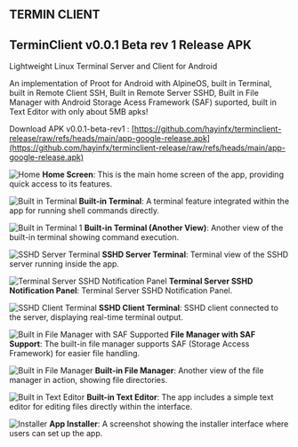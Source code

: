 ## TERMIN CLIENT

## TerminClient v0.0.1 Beta rev 1 Release APK

Lightweight Linux Terminal Server and Client for Android
 
An implementation of Proot for Android with AlpineOS, built in Terminal, built in Remote Client SSH, Built in Remote Server SSHD, Built in File Manager with Android Storage Acess Framework (SAF) suported, built in Text Editor with only about 5MB apks!

Download APK v0.0.1-beta-rev1 : [https://github.com/hayinfx/terminclient-release/raw/refs/heads/main/app-google-release.apk](https://github.com/hayinfx/terminclient-release/raw/refs/heads/main/app-google-release.apk)

![Home](https://raw.githubusercontent.com/hayinfx/terminclient-release/refs/heads/main/img/Screenshot_2024-10-09-09-44-19-309_com.hayinfx.terminclient.jpg "Home")
**Home Screen**: This is the main home screen of the app, providing quick access to its features.

![Built in Terminal](https://raw.githubusercontent.com/hayinfx/terminclient-release/refs/heads/main/img/Screenshot_2024-10-09-09-45-17-730_com.hayinfx.terminclient.jpg "Built in Terminal")
**Built-in Terminal**: A terminal feature integrated within the app for running shell commands directly.

![Built in Terminal 1](https://raw.githubusercontent.com/hayinfx/terminclient-release/refs/heads/main/img/Screenshot_2024-10-09-09-45-38-810_com.hayinfx.terminclient.jpg "Built in Terminal 1")
**Built-in Terminal (Another View)**: Another view of the built-in terminal showing command execution.

![SSHD Server Terminal](https://raw.githubusercontent.com/hayinfx/terminclient-release/refs/heads/main/img/Screenshot_2024-10-09-09-47-44-749_com.hayinfx.terminclient.jpg "SSHD Server Terminal")
**SSHD Server Terminal**: Terminal view of the SSHD server running inside the app.

![Terminal Server SSHD Notification Panel](https://raw.githubusercontent.com/hayinfx/terminclient-release/refs/heads/main/img/Screenshot_2024-10-10-08-06-02-652_com.hayinfx.terminclient.debug.jpg "Terminal Server SSHD Ntoticitaion Panel")
**Terminal Server SSHD Notification Panel**: Terminal Server SSHD Notification Panel.

![SSHD Client Terminal](https://raw.githubusercontent.com/hayinfx/terminclient-release/refs/heads/main/img/Screenshot_2024-10-09-09-48-18-241_com.hayinfx.terminclient.jpg "SSHD Client Terminal")
**SSHD Client Terminal**: SSHD client connected to the server, displaying real-time terminal output.

![Built in File Manager with SAF Supported](https://raw.githubusercontent.com/hayinfx/terminclient-release/refs/heads/main/img/Screenshot_2024-10-09-09-49-02-794_android.jpg "Built in File Manager with SAF Supported")
**File Manager with SAF Support**: The built-in file manager supports SAF (Storage Access Framework) for easier file handling.

![Built in File Manager](https://raw.githubusercontent.com/hayinfx/terminclient-release/refs/heads/main/img/Screenshot_2024-10-09-09-49-09-938_com.hayinfx.terminclient.jpg "Built in File Manager")
**Built-in File Manager**: Another view of the file manager in action, showing file directories.

![Built in Text Editor](https://raw.githubusercontent.com/hayinfx/terminclient-release/refs/heads/main/img/Screenshot_2024-10-09-09-49-58-804_com.hayinfx.terminclient.jpg "Built in Text Editor")
**Built-in Text Editor**: The app includes a simple text editor for editing files directly within the interface.

![Installer](https://raw.githubusercontent.com/hayinfx/terminclient-release/refs/heads/main/img/Screenshot_2024-10-09-09-44-29-623_com.hayinfx.terminclient.jpg "Installer")
**App Installer**: A screenshot showing the installer interface where users can set up the app.